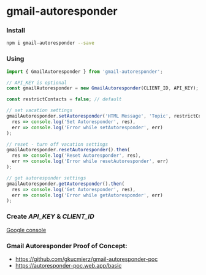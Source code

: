 
# gmail-autoresponder

### Install

```bash
npm i gmail-autoresponder --save
```

### Using
```js
import { GmailAutoresponder } from 'gmail-autoresponder';

// API_KEY is optional
const gmailAutoresponder = new GmailAutoresponder(CLIENT_ID, API_KEY);

const restrictContacts = false; // default

// set vacation settings
gmailAutoresponder.setAutoresponder('HTML Message', 'Topic', restrictContacts).then(
  res => console.log('Set Autoresponder', res),
  err => console.log('Error while setAutoresponder', err)
);

// reset - turn off vacation settings
gmailAutoresponder.resetAutoresponder().then(
  res => console.log('Reset Autoresponder', res),
  err => console.log('Error while resetAutoresponder', err)
);

// get autoresponder settings
gmailAutoresponder.getAutoresponder().then(
  res => console.log('Get Autoresponder', res),
  err => console.log('Error while getAutoresponder', err)
);
```

### Create *API_KEY* & *CLIENT_ID*
[Google console](https://console.developers.google.com/apis/credentials)

### Gmail Autoresponder Proof of Concept:
- https://github.com/gkucmierz/gmail-autoresponder-poc
- https://autoresponder-poc.web.app/basic
